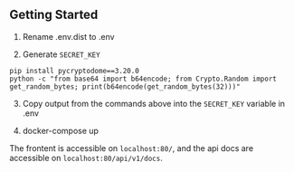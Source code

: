 ## Getting Started

1. Rename .env.dist to .env

2. Generate ```SECRET_KEY```

```
pip install pycryptodome==3.20.0
python -c "from base64 import b64encode; from Crypto.Random import get_random_bytes; print(b64encode(get_random_bytes(32)))"
```

3. Copy output from the commands above into the ```SECRET_KEY``` variable in .env

4. docker-compose up

The frontent is accessible on ```localhost:80/```, and the api docs are accessible on ```localhost:80/api/v1/docs```.
